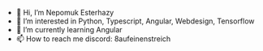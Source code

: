 - 👋 Hi, I’m Nepomuk Esterhazy
- 👀 I’m interested in Python, Typescript, Angular, Webdesign, Tensorflow
- 🌱 I’m currently learning Angular
- 📫 How to reach me discord: 8aufeinenstreich

<!---
nanocraftmr/nanocraftmr is a ✨ special ✨ repository because its `README.md` (this file) appears on your GitHub profile.
You can click the Preview link to take a look at your changes.
--->
